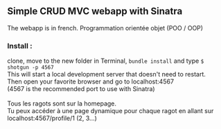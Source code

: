 ## Simple CRUD MVC webapp with Sinatra

The webapp is in french.
Programmation orientée objet (POO / OOP)

### Install :

clone, move to the new folder in Terminal, `bundle install` and type `$ shotgun -p 4567` <br>
This will start a local development server that doesn't need to restart.<br>
Then open your favorite browser and go to localhost:4567<br>
(4567 is the recommended port to use with Sinatra)<br>
<br>
Tous les ragots sont sur la homepage.<br>
Tu peux accéder à une page dynamique pour chaque ragot en allant sur localhost:4567/profile/1 (2, 3...)
